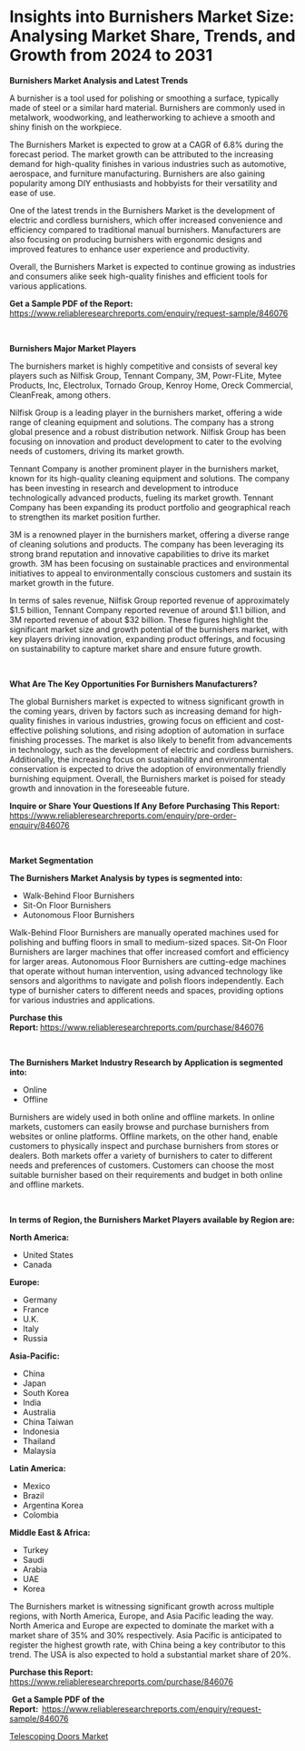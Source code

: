 <p><h1>Insights into Burnishers Market Size: Analysing Market Share, Trends, and Growth from 2024 to 2031</h1></p><p><strong>Burnishers Market Analysis and Latest Trends</strong></p>
<p><p>A burnisher is a tool used for polishing or smoothing a surface, typically made of steel or a similar hard material. Burnishers are commonly used in metalwork, woodworking, and leatherworking to achieve a smooth and shiny finish on the workpiece.</p><p>The Burnishers Market is expected to grow at a CAGR of 6.8% during the forecast period. The market growth can be attributed to the increasing demand for high-quality finishes in various industries such as automotive, aerospace, and furniture manufacturing. Burnishers are also gaining popularity among DIY enthusiasts and hobbyists for their versatility and ease of use.</p><p>One of the latest trends in the Burnishers Market is the development of electric and cordless burnishers, which offer increased convenience and efficiency compared to traditional manual burnishers. Manufacturers are also focusing on producing burnishers with ergonomic designs and improved features to enhance user experience and productivity.</p><p>Overall, the Burnishers Market is expected to continue growing as industries and consumers alike seek high-quality finishes and efficient tools for various applications.</p></p>
<p><strong>Get a Sample PDF of the Report:&nbsp;</strong> <a href="https://www.reliableresearchreports.com/enquiry/request-sample/846076">https://www.reliableresearchreports.com/enquiry/request-sample/846076</a></p>
<p>&nbsp;</p>
<p><strong>Burnishers Major Market Players</strong></p>
<p><p>The burnishers market is highly competitive and consists of several key players such as Nilfisk Group, Tennant Company, 3M, Powr-FLite, Mytee Products, Inc, Electrolux, Tornado Group, Kenroy Home, Oreck Commercial, CleanFreak, among others.</p><p>Nilfisk Group is a leading player in the burnishers market, offering a wide range of cleaning equipment and solutions. The company has a strong global presence and a robust distribution network. Nilfisk Group has been focusing on innovation and product development to cater to the evolving needs of customers, driving its market growth.</p><p>Tennant Company is another prominent player in the burnishers market, known for its high-quality cleaning equipment and solutions. The company has been investing in research and development to introduce technologically advanced products, fueling its market growth. Tennant Company has been expanding its product portfolio and geographical reach to strengthen its market position further.</p><p>3M is a renowned player in the burnishers market, offering a diverse range of cleaning solutions and products. The company has been leveraging its strong brand reputation and innovative capabilities to drive its market growth. 3M has been focusing on sustainable practices and environmental initiatives to appeal to environmentally conscious customers and sustain its market growth in the future.</p><p>In terms of sales revenue, Nilfisk Group reported revenue of approximately $1.5 billion, Tennant Company reported revenue of around $1.1 billion, and 3M reported revenue of about $32 billion. These figures highlight the significant market size and growth potential of the burnishers market, with key players driving innovation, expanding product offerings, and focusing on sustainability to capture market share and ensure future growth.</p></p>
<p>&nbsp;</p>
<p><strong>What Are The Key Opportunities For Burnishers Manufacturers?</strong></p>
<p><p>The global Burnishers market is expected to witness significant growth in the coming years, driven by factors such as increasing demand for high-quality finishes in various industries, growing focus on efficient and cost-effective polishing solutions, and rising adoption of automation in surface finishing processes. The market is also likely to benefit from advancements in technology, such as the development of electric and cordless burnishers. Additionally, the increasing focus on sustainability and environmental conservation is expected to drive the adoption of environmentally friendly burnishing equipment. Overall, the Burnishers market is poised for steady growth and innovation in the foreseeable future.</p></p>
<p><strong>Inquire or Share Your Questions If Any Before Purchasing This Report:</strong> <a href="https://www.reliableresearchreports.com/enquiry/pre-order-enquiry/846076">https://www.reliableresearchreports.com/enquiry/pre-order-enquiry/846076</a></p>
<p>&nbsp;</p>
<p><strong>Market Segmentation</strong></p>
<p><strong>The Burnishers Market Analysis by types is segmented into:</strong></p>
<p><ul><li>Walk-Behind Floor Burnishers</li><li>Sit-On Floor Burnishers</li><li>Autonomous Floor Burnishers</li></ul></p>
<p><p>Walk-Behind Floor Burnishers are manually operated machines used for polishing and buffing floors in small to medium-sized spaces. Sit-On Floor Burnishers are larger machines that offer increased comfort and efficiency for larger areas. Autonomous Floor Burnishers are cutting-edge machines that operate without human intervention, using advanced technology like sensors and algorithms to navigate and polish floors independently. Each type of burnisher caters to different needs and spaces, providing options for various industries and applications.</p></p>
<p><strong>Purchase this Report:&nbsp;</strong><a href="https://www.reliableresearchreports.com/purchase/846076">https://www.reliableresearchreports.com/purchase/846076</a></p>
<p>&nbsp;</p>
<p><strong>The Burnishers Market Industry Research by Application is segmented into:</strong></p>
<p><ul><li>Online</li><li>Offline</li></ul></p>
<p><p>Burnishers are widely used in both online and offline markets. In online markets, customers can easily browse and purchase burnishers from websites or online platforms. Offline markets, on the other hand, enable customers to physically inspect and purchase burnishers from stores or dealers. Both markets offer a variety of burnishers to cater to different needs and preferences of customers. Customers can choose the most suitable burnisher based on their requirements and budget in both online and offline markets.</p></p>
<p>&nbsp;</p>
<p><strong>In terms of Region, the Burnishers Market Players available by Region are:</strong></p>
<p>
    <p> <strong> North America: </strong>
        <ul>
            <li>United States</li>
            <li>Canada</li>
        </ul>
        </p> 
    <p> <strong> Europe: </strong>
        <ul>
            <li>Germany</li>
            <li>France</li>
            <li>U.K.</li>
            <li>Italy</li>
            <li>Russia</li>
        </ul>
        </p> 
    <p> <strong> Asia-Pacific: </strong>
        <ul>
            <li>China</li>
            <li>Japan</li>
            <li>South Korea</li>
            <li>India</li>
            <li>Australia</li>
            <li>China Taiwan</li>
            <li>Indonesia</li>
            <li>Thailand</li>
            <li>Malaysia</li>
        </ul>
        </p> 
    <p> <strong> Latin America: </strong>
        <ul>
            <li>Mexico</li>
            <li>Brazil</li>
            <li>Argentina Korea</li>
            <li>Colombia</li>
        </ul>
        </p> 
    <p> <strong> Middle East & Africa: </strong>
        <ul>
            <li>Turkey</li>
            <li>Saudi</li>
            <li>Arabia</li>
            <li>UAE</li>
            <li>Korea</li>
        </ul>
    </p>
    </p>
<p><p>The Burnishers market is witnessing significant growth across multiple regions, with North America, Europe, and Asia Pacific leading the way. North America and Europe are expected to dominate the market with a market share of 35% and 30% respectively. Asia Pacific is anticipated to register the highest growth rate, with China being a key contributor to this trend. The USA is also expected to hold a substantial market share of 20%.</p></p>
<p><strong>Purchase this Report: </strong><a href="https://www.reliableresearchreports.com/purchase/846076">https://www.reliableresearchreports.com/purchase/846076</a></p>
<p>&nbsp;<strong>Get a Sample PDF of the Report:&nbsp;&nbsp;</strong><a href="https://www.reliableresearchreports.com/enquiry/request-sample/846076">https://www.reliableresearchreports.com/enquiry/request-sample/846076</a></p>
<p><strong></strong></p>
<p><p><a href="https://github.com/moyahfrancoestellec51j635wcx/Market-Research-Report-List-1/blob/main/telescoping-doors-market.md">Telescoping Doors Market</a></p></p>